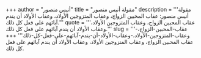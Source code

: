 +++
author = "أنيس منصور"
title = "مقولة أنيس منصور"
description = '''مقولة أنيس منصور: عقاب المحبين الزواج، وعقاب المتزوجين الأولاد، وعقاب الأولاد أن يندم آبائهم على فعل كل ذلك.'''
quote = '''عقاب المحبين الزواج، وعقاب المتزوجين الأولاد، وعقاب الأولاد أن يندم آبائهم على فعل كل ذلك.'''
slug = '''عقاب-المحبين-الزواج،-وعقاب-المتزوجين-الأولاد،-وعقاب-الأولاد-أن-يندم-آبائهم-على-فعل-كل-ذلك'''
+++
عقاب المحبين الزواج، وعقاب المتزوجين الأولاد، وعقاب الأولاد أن يندم آبائهم على فعل كل ذلك.

